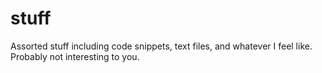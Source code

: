 stuff
=====

Assorted stuff including code snippets, text files, and whatever I feel like. Probably not interesting to you.
